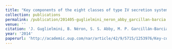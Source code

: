 ```yaml
---
title: "Key components of the eight classes of type IV secretion systems involved in bacterial conjugation or protein secretion"
collection: publications
permalink: /publication/201405-guglielmini_neron_abby_garcillan-barcia
venue: ''
citation: 'J. Guglielmini, B. Néron, S. S. Abby, M. P. Garcillán-Barcia <i>et al.</i>. <b>Key components of the eight classes of type IV secretion systems involved in bacterial conjugation or protein secretion</b>, <i>Nucleic Acids Research,</i> May 2014'
year: '2014'
paperurl: 'http://academic.oup.com/nar/article/42/9/5715/1253976/Key-components-of-the-eight-classes-of-type-IV'
---
```

